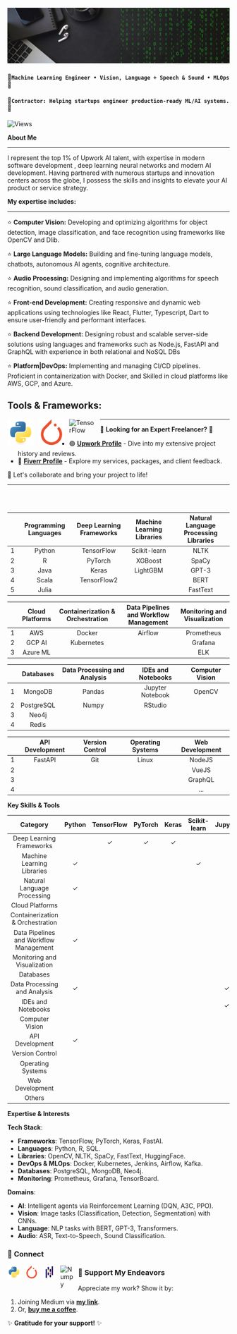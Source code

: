 ![Banner Image](./banner.png "Banner Image")

#### **🤖`Machine Learning Engineer • Vision, Language + Speech & Sound • MLOps`🤖**
#### **📝`Contractor: Helping startups engineer production-ready ML/AI systems.`📝**

![Views](https://komarev.com/ghpvc/?username=IusztinPaul)

**About Me**

------

I represent the top 1% of Upwork AI talent, with expertise in modern software development , deep learning neural networks and modern AI development. 
Having partnered with numerous startups and innovation centers across the globe, I possess the skills and insights to elevate your AI product or service strategy.

**My expertise includes:**

------

⭐ **Computer Vision:** Developing and optimizing algorithms for object detection, image classification, and face recognition using frameworks like OpenCV and Dlib.

⭐ **Large Language Models:** Building and fine-tuning language models, chatbots, autonomous AI agents, cognitive architecture.

⭐ **Audio Processing:** Designing and implementing algorithms for speech recognition, sound classification, and audio generation.

⭐ **Front-end Development:** Creating responsive and dynamic web applications using technologies like React, Flutter, Typescript, Dart to ensure user-friendly and performant interfaces.

⭐ **Backend Development:** Designing robust and scalable server-side solutions using languages and frameworks such as Node.js, FastAPI and GraphQL with experience in both relational and NoSQL DBs

⭐ **Platform|DevOps:** Implementing and managing CI/CD pipelines. Proficient in containerization with Docker, and Skilled in cloud platforms like AWS, GCP, and Azure.


**Tools & Frameworks:**
------

<img align="left" alt="Python" width="60px" style="padding-right:10px;" src="https://github.com/devicons/devicon/blob/master/icons/python/python-original.svg" />
<img align="left" alt="Pytorch" width="60px" style="padding-right:10px;" src="https://github.com/devicons/devicon/blob/master/icons/pytorch/pytorch-original.svg" />
<img align="left" alt="TensorFlow" width="60px" style="padding-right:10px;" src="https://cdn.jsdelivr.net/gh/devicons/devicon/icons/tensorflow/tensorflow-original.svg" />

------

🚀 **Looking for an Expert Freelancer?** 🚀

- 🟢 [**Upwork Profile**](https://www.upwork.com/fl/yourusername) - Dive into my extensive project history and reviews.
- 🔵 [**Fiverr Profile**](https://www.fiverr.com/yourusername) - Explore my services, packages, and client feedback.

💼 Let's collaborate and bring your project to life!

-----



<br/>
<br/>

|       | Programming Languages | Deep Learning Frameworks | Machine Learning Libraries | Natural Language Processing Libraries |
|:-----:|:---------------------:|:------------------------:|:--------------------------:|:-------------------------------------:|
|   1   | Python                | TensorFlow               | Scikit-learn               | NLTK                                  |
|   2   | R                     | PyTorch                  | XGBoost                    | SpaCy                                 |
|   3   | Java                  | Keras                    | LightGBM                   | GPT-3                                 |
|   4   | Scala                 | TensorFlow2              |                             | BERT                                  |
|   5   | Julia                 |                          |                             | FastText                              |

|       | Cloud Platforms       | Containerization & Orchestration | Data Pipelines and Workflow Management | Monitoring and Visualization |
|:-----:|:---------------------:|:---------------------------------:|:---------------------------------------:|:------------------------------:|
|   1   | AWS                   | Docker                            | Airflow                                | Prometheus                    |
|   2   | GCP AI                | Kubernetes                        |                                        | Grafana                       |
|   3   | Azure ML              |                                   |                                        | ELK                           |

|       | Databases             | Data Processing and Analysis | IDEs and Notebooks | Computer Vision |
|:-----:|:---------------------:|:---------------------------:|:------------------:|:---------------:|
|   1   | MongoDB               | Pandas                      | Jupyter Notebook   | OpenCV          |
|   2   | PostgreSQL           | Numpy                       | RStudio            |                 |
|   3   | Neo4j                 |                              |                    |                 |
|   4   | Redis                 |                              |                    |                 |

|       | API Development       | Version Control | Operating Systems | Web Development |
|:-----:|:---------------------:|:---------------:|:-----------------:|:---------------:|
|   1   | FastAPI               | Git             | Linux             | NodeJS          |
|   2   |                       |                 |                   | VueJS           |
|   3   |                       |                 |                   | GraphQL         |
|   4   |                       |                 |                   | ...             |


**Key Skills & Tools**

| Category                      | Python | TensorFlow | PyTorch | Keras | Scikit-learn | Jupyter | SpaCy | NLTK |
|:-----------------------------:|:------:|:----------:|:-------:|:-----:|:------------:|:-------:|:-----:|:----:|
| Deep Learning Frameworks      |        |     ✓      |    ✓    |   ✓   |              |         |       |      |
| Machine Learning Libraries    |    ✓   |            |         |       |       ✓       |         |       |      |
| Natural Language Processing   |    ✓   |            |         |       |              |         |   ✓    |  ✓   |
| Cloud Platforms               |        |            |         |       |              |         |       |      |
| Containerization & Orchestration |    |            |         |       |              |         |       |      |
| Data Pipelines and Workflow Management | ✓ |        |         |       |              |         |       |      |
| Monitoring and Visualization  |        |            |         |       |              |         |       |      |
| Databases                     |        |            |         |       |              |         |       |      |
| Data Processing and Analysis  |    ✓   |            |         |       |              |    ✓    |       |      |
| IDEs and Notebooks            |        |            |         |       |              |    ✓    |       |      |
| Computer Vision               |        |            |         |       |              |         |       |      |
| API Development               |    ✓   |            |         |       |              |         |       |      |
| Version Control               |        |            |         |       |              |         |       |      |
| Operating Systems             |        |            |         |       |              |         |       |      |
| Web Development               |        |            |         |       |              |         |       |      |
| Others                        |        |            |         |       |              |         |       |      |


**Expertise & Interests**

**Tech Stack**: 
  - **Frameworks**: TensorFlow, PyTorch, Keras, FastAI.
  - **Languages**: Python, R, SQL.
  - **Libraries**: OpenCV, NLTK, SpaCy, FastText, HuggingFace.
  - **DevOps & MLOps**: Docker, Kubernetes, Jenkins, Airflow, Kafka.
  - **Databases**: PostgreSQL, MongoDB, Neo4j.
  - **Monitoring**: Prometheus, Grafana, TensorBoard.
    
**Domains**:
  - **AI**: Intelligent agents via Reinforcement Learning (DQN, A3C, PPO).
  - **Vision**: Image tasks (Classification, Detection, Segmentation) with CNNs.
  - **Language**: NLP tasks with BERT, GPT-3, Transformers.
  - **Audio**: ASR, Text-to-Speech, Sound Classification.

### 🔗 **Connect**
<img align="left" alt="Python" width="30px" style="padding-right:10px;" src="https://github.com/devicons/devicon/blob/master/icons/python/python-original.svg" />
<img align="left" alt="Pytorch" width="30px" style="padding-right:10px;" src="https://github.com/devicons/devicon/blob/master/icons/pytorch/pytorch-original.svg" />
<img align="left" alt="Pandas" width="30px" style="padding-right:10px;" src="https://github.com/devicons/devicon/blob/master/icons/pandas/pandas-original.svg" />
<img align="left" alt="Numpy" width="30px" style="padding-right:10px;" src="https://cdn.jsdelivr.net/gh/devicons/devicon/icons/numpy/numpy-original.svg" />

### 🙏 **Support My Endeavors**
Appreciate my work? Show it by:
1. Joining Medium via [**my link**](https://medium.com/membership/@pauliusztin).
2. Or, [**buy me a coffee**](https://www.buymeacoffee.com/pauliusztin).

✨ **Gratitude for your support!** ✨


